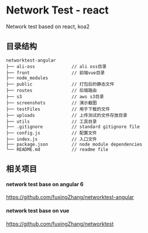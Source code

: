 # Network Test - react
Network test based on react, koa2

## 目录结构  
```  
networktest-angular
├── ali-oss              // ali oss目录
├── front                // 前端vue目录
├── node_modules         
├── public               // 打包后的静态文件
├── routes               // 后端路由
├── s3                   // aws s3目录
├── screenshots          // 演示截图
├── testFiles            // 用于下载的文件
├── uploads              // 上传测试的文件存放目录
├── utils                // 工具目录
├── .gitignore           // standard gitignore file
├── config.js            // 配置文件
├── index.js             // 入口文件
├── package.json         // node module dependencies
└── README.md            // readme file
```  

## 相关项目  
#### network test base on angular 6  
https://github.com/fuxingZhang/networktest-angular  

#### network test base on vue  
https://github.com/fuxingZhang/networktest  
